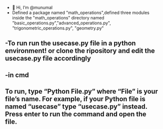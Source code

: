 - 👋 Hi, I’m @munumal
- Defined a package named "math_operations",defined three modules inside the "math_operations" directory named "basic_operations.py","advanced_operations.py",
"trigonometric_operations.py",
"geometry.py"

-To run
run the usecase.py file in a python environment!
or clone the ripository and edit the usecase.py file accordingly
-

-in cmd
-
To run, type “Python File.py” where “File” is your file’s name. For example, if your Python file is named “usecase” type “usecase.py” instead. Press enter to run the command and open the file.
-
<!---
munumal/munumal is a ✨ special ✨ repository because its `README.md` (this file) appears on your GitHub profile.
You can click the Preview link to take a look at your changes.
--->
